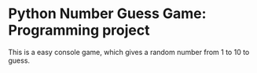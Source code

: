 # Python Number Guess Game: Programming project 
This is a easy console game, which gives a random number from 1 to 10 to guess.

